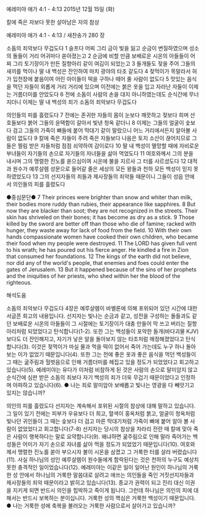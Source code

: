 예레미야 애가 4:1 - 4:13 
2015년 12월 15일 (화)

칼에 죽은 자보다 못한 살아남은 자의 참상



예레미야 애가 4:1 - 4:13 / 새찬송가 280 장


소돔의 죄악보다 무겁도다
1 슬프다 어찌 그리 금이 빛을 잃고 순금이 변질하였으며 성소의 돌들이 거리 어귀마다 쏟아졌는고 2 순금에 비할 만큼 보배로운 시온의 아들들이 어찌 그리 토기장이가 만든 질항아리 같이 여김이 되었는고 3 들개들도 젖을 주어 그들의 새끼를 먹이나 딸 내 백성은 잔인하여 마치 광야의 타조 같도다 4 젖먹이가 목말라서 혀가 입천장에 붙음이여 어린 아이들이 떡을 구하나 떼어 줄 사람이 없도다 5 맛있는 음식을 먹던 자들이 외롭게 거리 거리에 있으며 이전에는 붉은 옷을 입고 자라난 자들이 이제는 거름더미를 안았도다 6 전에 소돔이 사람의 손을 대지 아니하였는데도 순식간에 무너지더니 이제는 딸 내 백성의 죄가 소돔의 죄악보다 무겁도다

의인들의 피를 흘렸도다
7 전에는 존귀한 자들의 몸이 눈보다 깨끗하고 젖보다 희며 산호들보다 붉어 그들의 윤택함이 갈아서 빛낸 청옥 같더니 8 이제는 그들의 얼굴이 숯보다 검고 그들의 가죽이 뼈들에 붙어 막대기 같이 말랐으니 어느 거리에서든지 알아볼 사람이 없도다 9 칼에 죽은 자들이 주려 죽은 자들보다 나음은 토지 소산이 끊어지므로 그들은 찔림 받은 자들처럼 점점 쇠약하여 감이로다 10 딸 내 백성이 멸망할 때에 자비로운 부녀들이 자기들의 손으로 자기들의 자녀들을 삶아 먹었도다 11 여호와께서 그의 분을 내시며 그의 맹렬한 진노를 쏟으심이여 시온에 불을 지르사 그 터를 사르셨도다 12 대적과 원수가 예루살렘 성문으로 들어갈 줄은 세상의 모든 왕들과 천하 모든 백성이 믿지 못하였었도다 13 그의 선지자들의 죄들과 제사장들의 죄악들 때문이니 그들이 성읍 안에서 의인들의 피를 흘렸도다

●중심문단● 7 Their princes were brighter than snow and whiter than milk, their bodies more ruddy than rubies, their appearance like sapphires. 8 But now they are blacker than soot; they are not recognized in the streets. Their skin has shriveled on their bones; it has become as dry as a stick. 9 Those killed by the sword are better off than those who die of famine; racked with hunger, they waste away for lack of food from the field. 10 With their own hands compassionate women have cooked their own children, who became their food when my people were destroyed. 11 The LORD has given full vent to his wrath; he has poured out his fierce anger. He kindled a fire in Zion that consumed her foundations. 12 The kings of the earth did not believe, nor did any of the world's people, that enemies and foes could enter the gates of Jerusalem. 13 But it happened because of the sins of her prophets and the iniquities of her priests, who shed within her the blood of the righteous.

해석도움





소돔의 죄악보다 무겁도다
4장은 예루살렘이 바벨론에 의해 포위되어 있던 시간에 대한 서글픈 회고의 내용입니다. 선지자는 빛나는 순금과 같고, 성전을 구성하는 돌들과도 같던 보배로운 시온의 아들들이 그 시절에는 토기장이가 대충 만들어 막 쓰고 버리는 질항아리처럼 되었었다고 탄식합니다(1-2). 또한 그는 백성들이 포악한 들개(바다괴물 KJV)보다도 더 잔인해지고, 자기가 낳은 알을 돌아보지 않는 타조처럼 매정해졌었다고 탄식합니다(3). 이것은 젖먹이가 마실 물과 먹을 떡이 없어서 죽어 가는데도 누구 하나 돌아보는 이가 없었기 때문입니다(4). 또한 그는 전에 좋은 옷과 좋은 음식을 먹던 백성들이 그 때는 굶주림과 헐벗음으로 인해 거름더미를 헤집고 있을 정도가 되었었다고 회고하고 있습니다(5). 예레미야는 유다가 이처럼 비참하게 된 것은 사람의 손으로 말미암지 않고 순식간에 심판 받은 소돔의 죄보다 자기 백성의 죄가 더욱 무겁기 때문이었다고 인정하며 아파하고 있습니다(6).
● 나는 죄로 말미암아 보배롭고 빛나는 영광을 다 빼앗기고 있지는 않습니까? 

의인의 피를 흘렸도다
선지자는 계속해서 포위된 시절의 참상에 대해 말하고 있습니다. 그 일이 있기 전에는 피부가 우유보다 더 희고, 혈색이 홍옥처럼 붉고, 얼굴이 청옥처럼 빛나던 귀인들이 그 때는 숯보다 더 검고 마른 막대기처럼 가죽이 뼈에 붙어 알아 볼 사람이 없었었다고 회고합니다(7-8) 선지자는 당시의 참상을 차라리 전란 때 칼에 맞아 죽은 사람이 행복하다는 말로 요약합니다(9). 왜냐하면 굶주림으로 인해 말라 죽어가는 백성들은 어미가 자기 손으로 자녀를 삶아 먹을 정도가 되었었기 때문입니다(10). 여호와께서 맹렬한 진노를 쏟아 부으시자 불이 시온을 삼켰고 그 거룩한 터를 살라 버렸습니다(11). 사실 하나님의 성인 예루살렘이 원수들에게 함락된다는 것은 천하의 누구도 예상치 못한 충격적인 일이었습니다(12). 예레미야는 이같은 일이 일어난 원인이 하나님의 거룩한 성 안에서 하나님의 거룩한 말씀대로 살려고 애쓰는 의인들을 죽인 거짓선지자들과 제사장들의 죄악 때문이라고 밝히고 있습니다(13). 종교가 권력이 되고 진리 대신 이권을 지키게 되면 반드시 의인을 핍박하고 죽이게 됩니다. 그런데 하나님은 의인의 피에 대해서는 반드시 보복하는 분이십니다. 거룩한 성의 핵심은 거룩한 백성이기 때문입니다. 
● 나는 거룩한 성에 축복을 불러오는 거룩한 사람으로서 살아가고 있습니까?